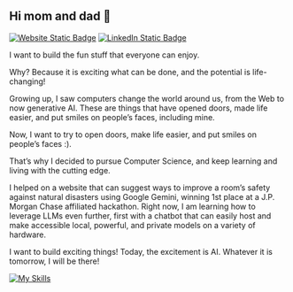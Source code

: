 ## Hi mom and dad 👋
<a href="https://dhrpatel.com"><img alt="Website Static Badge" src="https://img.shields.io/badge/Website-green?style=for-the-badge"></a>
<a href="https://linkedin.com/in/dhruvpatel789"><img alt="LinkedIn Static Badge" src="https://img.shields.io/badge/LinkedIn-blue?style=for-the-badge"></a>

I want to build the fun stuff that everyone can enjoy.

Why? Because it is exciting what can be done, and the potential is life-changing!

Growing up, I saw computers change the world around us, from the Web to now generative AI. These are things that have opened doors, made life easier, and put smiles on people’s faces, including mine.

Now, I want to try to open doors, make life easier, and put smiles on people’s faces :).

That’s why I decided to pursue Computer Science, and keep learning and living with the cutting edge.

I helped on a website that can suggest ways to improve a room’s safety against natural disasters using Google Gemini, winning 1st place at a J.P. Morgan Chase affiliated hackathon. Right now, I am learning how to leverage LLMs even further, first with a chatbot that can easily host and make accessible local, powerful, and private models on a variety of hardware.

I want to build exciting things! Today, the excitement is AI. Whatever it is tomorrow, I will be there!

[![My Skills](https://skillicons.dev/icons?i=py,js,ts,html,css,go,cs,java,c,cpp,bash,git,github,fastapi,react,mysql,sqlite,pytorch,linux,docker,azure,dotnet,maven,postman,neovim,emacs,obsidian,stackoverflow,apple,redhat,windows)](https://skillicons.dev)
<!--
**dhruvp987/dhruvp987** is a ✨ _special_ ✨ repository because its `README.md` (this file) appears on your GitHub profile.

Here are some ideas to get you started:

- 🔭 I’m currently working on ...
- 🌱 I’m currently learning ...
- 👯 I’m looking to collaborate on ...
- 🤔 I’m looking for help with ...
- 💬 Ask me about ...
- 📫 How to reach me: ...
- 😄 Pronouns: ...
- ⚡ Fun fact: ...
-->
